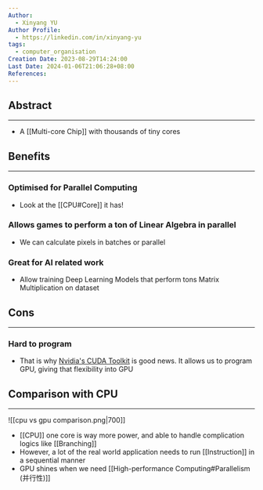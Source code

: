 ```yaml
---
Author:
  - Xinyang YU
Author Profile:
  - https://linkedin.com/in/xinyang-yu
tags:
  - computer_organisation
Creation Date: 2023-08-29T14:24:00
Last Date: 2024-01-06T21:06:28+08:00
References: 
---
```

## Abstract
---
- A [[Multi-core Chip]] with thousands of tiny cores


## Benefits
---
### Optimised for Parallel Computing
- Look at the [[CPU#Core]] it has!
### Allows games to perform a ton of Linear Algebra in parallel
- We can calculate pixels in batches or parallel 
### Great for AI related work
- Allow training Deep Learning Models that perform tons Matrix Multiplication on dataset

## Cons
---
### Hard to program
- That is why [Nvidia's CUDA Toolkit](https://developer.nvidia.com/cuda-toolkit) is good news. It allows us to program GPU, giving that flexibility into GPU

## Comparison with CPU
---
![[cpu vs gpu comparison.png|700]]

- [[CPU]] one core is way more power, and able to handle complication logics like [[Branching]]
- However, a lot of the real world application needs to run [[Instruction]] in a sequential manner
- GPU shines when we need [[High-performance Computing#Parallelism (并行性)]]

